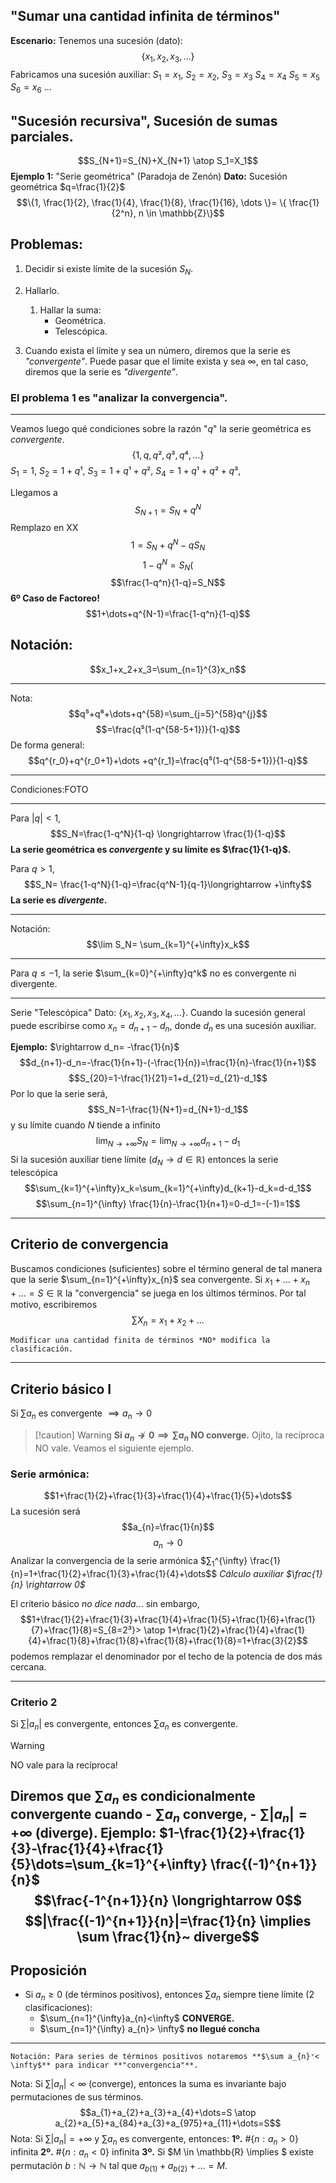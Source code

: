 ## "Sumar una cantidad infinita de términos"
**Escenario:** 
	Tenemos una sucesión (dato): $$\{ x_1,x_2,x_3, \dots\}$$
	Fabricamos una sucesión auxiliar: 
	$S_1=x_1$, $S_2=x_2$, $S_3=x_3$ $S_4=x_4$ $S_5=x_5$ $S_6=x_6$ ...
## "Sucesión recursiva", Sucesión de sumas parciales.
$$S_{N+1}=S_{N}+X_{N+1} \atop
S_1=X_1$$
**Ejemplo 1:** "Serie geométrica" (Paradoja de Zenón)
**Dato:** Sucesión geométrica $q=\frac{1}{2}$ $$\{1, \frac{1}{2}, \frac{1}{4}, \frac{1}{8}, \frac{1}{16}, \dots \}= \{ \frac{1}{2^n}, n \in \mathbb{Z}\}$$
## Problemas:
1. Decidir si existe límite de la sucesión $S_N$.
2. Hallarlo.
	1. Hallar la suma:
		- Geométrica.
		- Telescópica.

1. Cuando exista el límite y sea un número, diremos que la serie es *"convergente"*.
   Puede pasar que el límite exista y sea $\infty$, en tal caso, diremos que la serie es *"divergente"*.
### El problema 1 es "analizar la convergencia".

---
Veamos luego qué condiciones sobre la razón "$q$" la serie geométrica es *convergente*.
$$\{ 1, q, q², q³, q⁴, \dots \}$$
$S_1=1$, $S_2=1+q¹$, $S_3=1+q¹+q²$, $S_4=1+q¹+q²+q³$, 

Llegamos a $$S_{N+1}=S_N+q^N$$Remplazo en XX
$$1=S_N+q^N-qS_N$$
$$1-q^N=S_N($$
$$\frac{1-q^n}{1-q}=S_N$$
**6º Caso de Factoreo!**
$$1+\dots+q^{N-1}=\frac{1-q^n}{1-q}$$
## Notación:
$$x_1+x_2+x_3=\sum_{n=1}^{3}x_n$$

---
Nota: $$q⁵+q⁶+\dots+q^{58}=\sum_{j=5}^{58}q^{j}$$
$$=\frac{q⁵(1-q^{58-5+1})}{1-q}$$
De forma general:
$$q^{r_0}+q^{r_0+1}+\dots +q^{r_1}=\frac{q⁵(1-q^{58-5+1})}{1-q}$$

---
Condiciones:FOTO

---
Para $|q|<1$, $$S_N=\frac{1-q^N}{1-q} \longrightarrow \frac{1}{1-q}$$
**La serie geométrica es *convergente* y su límite es $\frac{1}{1-q}$.**

Para $q>1$, $$S_N= \frac{1-q^N}{1-q}=\frac{q^N-1}{q-1}\longrightarrow +\infty$$
**La serie es *divergente*.**

---
Notación: $$\lim S_N= \sum_{k=1}^{+\infty}x_k$$

---
Para $q \leq -1$, la serie $\sum_{k=0}^{+\infty}q^k$ no es convergente ni divergente.

---
Serie "Telescópica"
Dato: $\{ x_1, x_2, x_3, x_4, \dots \}$. Cuando la sucesión general puede escribirse como $x_n=d_{n+1}-d_n$, donde $d_n$ es una sucesión auxiliar.

**Ejemplo:** $\rightarrow d_n= -\frac{1}{n}$ 
$$d_{n+1}-d_n=-\frac{1}{n+1}-(-\frac{1}{n})=\frac{1}{n}-\frac{1}{n+1}$$
$$S_{20}=1-\frac{1}{21}=1+d_{21}=d_{21}-d_1$$
Por lo que la serie será, $$S_N=1-\frac{1}{N+1}=d_{N+1}-d_1$$
y su límite cuando $N$ tiende a infinito $$\lim_{N\rightarrow +\infty} S_N= \lim_{N \rightarrow +\infty} d_{n+1}-d_1$$
Si la sucesión auxiliar tiene límite ($d_N \rightarrow d\in \mathbb{R}$) entonces la serie telescópica $$\sum_{k=1}^{+\infty}x_k=\sum_{k=1}^{+\infty}d_{k+1}-d_k=d-d_1$$
$$\sum_{n=1}^{\infty} \frac{1}{n}-\frac{1}{n+1}=0-d_1=-(-1)=1$$

---
## Criterio de convergencia
Buscamos condiciones (suficientes) sobre el término general de tal manera que la serie $\sum_{n=1}^{+\infty}x_{n}$ sea convergente.
Si $x_{1}+\dots +x_{n}+ \dots= S\in \mathbb{R}$
la "convergencia" se juega en los últimos términos. Por tal motivo, escribiremos $$\sum X_{n}=x_{1}+x_{2}+\dots$$
```ad-help
Modificar una cantidad finita de términos *NO* modifica la clasificación.
```
---
## Criterio básico I
Si $\sum a_{n}$ es convergente $\implies a_{n} \rightarrow 0$

> [!caution] Warning
> **Si $a_{n} \nrightarrow 0 \implies \sum a_{n}$ NO converge.**
> Ojito, la recíproca NO vale. Veamos el siguiente ejemplo.
> 

### Serie armónica: 
$$1+\frac{1}{2}+\frac{1}{3}+\frac{1}{4}+\frac{1}{5}+\dots$$
La sucesión será $$a_{n}=\frac{1}{n}$$
$$a_{n} \longrightarrow 0$$
Analizar la convergencia de la serie armónica $$\sum_{1}$^{\infty} \frac{1}{n}=1+\frac{1}{2}+\frac{1}{3}+\frac{1}{4}+\dots$$
*Cálculo auxiliar $\frac{1}{n} \rightarrow 0$*

El criterio básico *no dice nada*...  sin embargo,
$$1+\frac{1}{2}+\frac{1}{3}+\frac{1}{4}+\frac{1}{5}+\frac{1}{6}+\frac{1}{7}+\frac{1}{8}=S_{8=2³}> \atop 1+\frac{1}{2}+\frac{1}{4}+\frac{1}{4}+\frac{1}{8}+\frac{1}{8}+\frac{1}{8}+\frac{1}{8}=1+\frac{3}{2}$$
podemos remplazar el denominador por el techo de la potencia de dos más cercana.

---
### Criterio 2
Si $\sum |a_{n}|$ es convergente, entonces $\sum a_{n}$ es convergente.
> [!warning]
> NO vale para la recíproca! 

Diremos que $\sum a_{n}$ es condicionalmente convergente cuando 
	- $\sum a_{n}$ converge,
	- $\sum |a_{n}|= +\infty$ (diverge).
Ejemplo: $1-\frac{1}{2}+\frac{1}{3}-\frac{1}{4}+\frac{1}{5}\dots=\sum_{k=1}^{+\infty} \frac{(-1)^{n+1}}{n}$
$$\frac{-1^{n+1}}{n} \longrightarrow 0$$
$$|\frac{(-1)^{n+1}}{n}|=\frac{1}{n} \implies \sum \frac{1}{n}~ diverge$$
---
## Proposición
-  Si $a_{n} \geq 0$ (de términos positivos), entonces $\sum a_{n}$ siempre tiene límite (2 clasificaciones):
	- $\sum_{n=1}^{\infty}a_{n}<\infty$ **CONVERGE.**
	- $\sum_{n=1}^{\infty} a_{n}> \infty$ **no llegué concha**
---
```ad-info
Notación: Para series de términos positivos notaremos **$\sum a_{n}⁺< \infty$** para indicar **"convergencia"**.

```

Nota: Si $\sum |a_{n}| < \infty$ (converge), entonces la suma es invariante bajo permutaciones de sus términos.
$$a_{1}+a_{2}+a_{3}+a_{4}+\dots=S \atop a_{2}+a_{5}+a_{84}+a_{3}+a_{975}+a_{11}+\dots=S$$
Nota: Si $\sum |a_{n}| = +\infty$ y $\sum a_{n}$ es convergente, entonces:
	**1º.** #$\{ n:a_{n}>0\}$ infinita
	**2º.** #$\{ n: a_{n} <0\}$ infinita
	**3º.** Si $M \in \mathbb{R} \implies $ existe permutación $b:\mathbb{N} \to \mathbb{N}$ tal que $a_{b(1)}+a_{b(2)}+\dots=M$. 